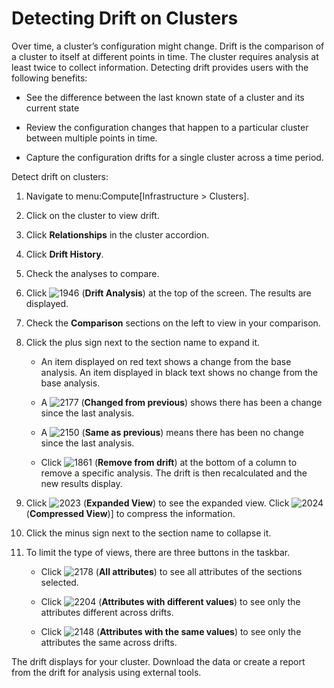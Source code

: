 # Detecting Drift on Clusters

Over time, a cluster’s configuration might change. Drift is the
comparison of a cluster to itself at different points in time. The
cluster requires analysis at least twice to collect information.
Detecting drift provides users with the following benefits:

  - See the difference between the last known state of a cluster and its
    current state

  - Review the configuration changes that happen to a particular cluster
    between multiple points in time.

  - Capture the configuration drifts for a single cluster across a time
    period.

Detect drift on clusters:

1.  Navigate to menu:Compute\[Infrastructure \> Clusters\].

2.  Click on the cluster to view drift.

3.  Click **Relationships** in the cluster accordion.

4.  Click **Drift History**.

5.  Check the analyses to compare.

6.  Click ![1946](../images/1946.png) (**Drift Analysis**) at the top of
    the screen. The results are displayed.

7.  Check the **Comparison** sections on the left to view in your
    comparison.

8.  Click the plus sign next to the section name to expand it.

      - An item displayed on red text shows a change from the base
        analysis. An item displayed in black text shows no change from
        the base analysis.

      - A ![2177](../images/2177.png) (**Changed from previous**) shows
        there has been a change since the last analysis.

      - A ![2150](../images/2150.png) (**Same as previous**) means there
        has been no change since the last analysis.

      - Click ![1861](../images/1861.png) (**Remove from drift**) at the
        bottom of a column to remove a specific analysis. The drift is
        then recalculated and the new results display.

9.  Click ![2023](../images/2023.png) (**Expanded View**) to see the
    expanded view. Click ![2024](../images/2024.png) (**Compressed
    View**)\] to compress the information.

10. Click the minus sign next to the section name to collapse it.

11. To limit the type of views, there are three buttons in the taskbar.

      - Click ![2178](../images/2178.png) (**All attributes**) to see all
        attributes of the sections selected.

      - Click ![2204](../images/2204.png) (**Attributes with different
        values**) to see only the attributes different across drifts.

      - Click ![2148](../images/2148.png) (**Attributes with the same
        values**) to see only the attributes the same across drifts.

The drift displays for your cluster. Download the data or create a
report from the drift for analysis using external tools.
